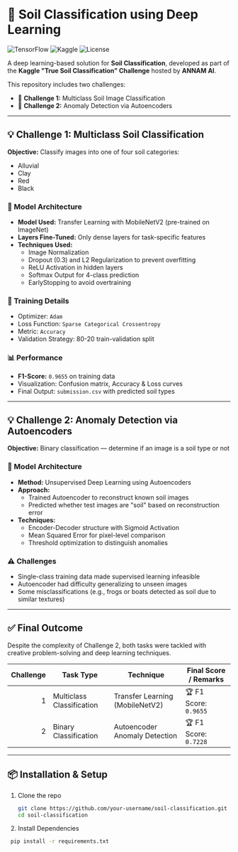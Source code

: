# 🌱 Soil Classification using Deep Learning

![TensorFlow](https://img.shields.io/badge/Framework-TensorFlow-orange.svg)
![Kaggle](https://img.shields.io/badge/Platform-Kaggle-blue)
![License](https://img.shields.io/badge/License-MIT-green.svg)

A deep learning-based solution for **Soil Classification**, developed as part of the **Kaggle "True Soil Classification" Challenge** hosted by **ANNAM AI**.

This repository includes two challenges:
- 🔹 **Challenge 1:** Multiclass Soil Image Classification
- 🔹 **Challenge 2:** Anomaly Detection via Autoencoders

---

## 💡 Challenge 1: Multiclass Soil Classification

**Objective:** Classify images into one of four soil categories:
- Alluvial
- Clay
- Red
- Black

### 🧠 Model Architecture
- **Model Used:** Transfer Learning with MobileNetV2 (pre-trained on ImageNet)
- **Layers Fine-Tuned:** Only dense layers for task-specific features
- **Techniques Used:**
  - Image Normalization
  - Dropout (0.3) and L2 Regularization to prevent overfitting
  - ReLU Activation in hidden layers
  - Softmax Output for 4-class prediction
  - EarlyStopping to avoid overtraining

### 🔧 Training Details
- Optimizer: `Adam`
- Loss Function: `Sparse Categorical Crossentropy`
- Metric: `Accuracy`
- Validation Strategy: 80-20 train-validation split

### 📊 Performance
- **F1-Score:** `0.9655` on training data
- Visualization: Confusion matrix, Accuracy & Loss curves
- Final Output: `submission.csv` with predicted soil types

---

## 💡 Challenge 2: Anomaly Detection via Autoencoders

**Objective:** Binary classification — determine if an image is a soil type or not

### 🧠 Model Architecture
- **Method:** Unsupervised Deep Learning using Autoencoders
- **Approach:**
  - Trained Autoencoder to reconstruct known soil images
  - Predicted whether test images are "soil" based on reconstruction error
- **Techniques:**
  - Encoder-Decoder structure with Sigmoid Activation
  - Mean Squared Error for pixel-level comparison
  - Threshold optimization to distinguish anomalies

### ⚠️ Challenges
- Single-class training data made supervised learning infeasible
- Autoencoder had difficulty generalizing to unseen images
- Some misclassifications (e.g., frogs or boats detected as soil due to similar textures)

---

## ✅ Final Outcome

Despite the complexity of Challenge 2, both tasks were tackled with creative problem-solving and deep learning techniques.

| Challenge | Task Type           | Technique                     | Final Score / Remarks              |
|----------:|---------------------|-------------------------------|------------------------------------|
| 1         | Multiclass Classification | Transfer Learning (MobileNetV2) | 🏆 F1 Score: `0.9655`               |
| 2         | Binary Classification      | Autoencoder Anomaly Detection    |   🏆 F1 Score: `0.7228`  |

---

## 📦 Installation & Setup

1. Clone the repo
   ```bash
   git clone https://github.com/your-username/soil-classification.git
   cd soil-classification
2. Install Dependencies
```bash
 pip install -r requirements.txt
